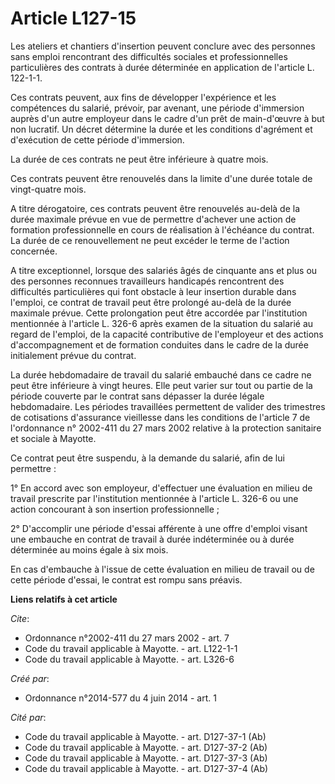 # Article L127-15

Les ateliers et chantiers d'insertion peuvent conclure avec des personnes sans emploi rencontrant des difficultés sociales et
professionnelles particulières des contrats à durée déterminée en application de l'article L. 122-1-1. 

Ces contrats peuvent, aux fins de développer l'expérience et les compétences du salarié, prévoir, par avenant, une période
d'immersion auprès d'un autre employeur dans le cadre d'un prêt de main-d'œuvre à but non lucratif. Un décret détermine la
durée et les conditions d'agrément et d'exécution de cette période d'immersion. 

La durée de ces contrats ne peut être inférieure à quatre mois. 

Ces contrats peuvent être renouvelés dans la limite d'une durée totale de vingt-quatre mois. 

A titre dérogatoire, ces contrats peuvent être renouvelés au-delà de la durée maximale prévue en vue de permettre d'achever
une action de formation professionnelle en cours de réalisation à l'échéance du contrat. La durée de ce renouvellement ne
peut excéder le terme de l'action concernée. 

A titre exceptionnel, lorsque des salariés âgés de cinquante ans et plus ou des personnes reconnues travailleurs handicapés
rencontrent des difficultés particulières qui font obstacle à leur insertion durable dans l'emploi, ce contrat de travail
peut être prolongé au-delà de la durée maximale prévue. Cette prolongation peut être accordée par l'institution mentionnée à
l'article L. 326-6 après examen de la situation du salarié au regard de l'emploi, de la capacité contributive de l'employeur
et des actions d'accompagnement et de formation conduites dans le cadre de la durée initialement prévue du contrat. 

La durée hebdomadaire de travail du salarié embauché dans ce cadre ne peut être inférieure à vingt heures. Elle peut varier
sur tout ou partie de la période couverte par le contrat sans dépasser la durée légale hebdomadaire. Les périodes travaillées
permettent de valider des trimestres de cotisations d'assurance vieillesse dans les conditions de l'article 7 de l'ordonnance
n° 2002-411 du 27 mars 2002 relative à la protection sanitaire et sociale à Mayotte. 

Ce contrat peut être suspendu, à la demande du salarié, afin de lui permettre : 

1° En accord avec son employeur, d'effectuer une évaluation en milieu de travail prescrite par l'institution mentionnée à
l'article L. 326-6 ou une action concourant à son insertion professionnelle ; 

2° D'accomplir une période d'essai afférente à une offre d'emploi visant une embauche en contrat de travail à durée
indéterminée ou à durée déterminée au moins égale à six mois. 

En cas d'embauche à l'issue de cette évaluation en milieu de travail ou de cette période d'essai, le contrat est rompu sans
préavis.

**Liens relatifs à cet article**

_Cite_:

  - Ordonnance n°2002-411 du 27 mars 2002 - art. 7
  - Code du travail applicable à Mayotte. - art. L122-1-1
  - Code du travail applicable à Mayotte. - art. L326-6

_Créé par_:

  - Ordonnance n°2014-577 du 4 juin 2014 - art. 1

_Cité par_:

  - Code du travail applicable à Mayotte. - art. D127-37-1 (Ab)
  - Code du travail applicable à Mayotte. - art. D127-37-2 (Ab)
  - Code du travail applicable à Mayotte. - art. D127-37-3 (Ab)
  - Code du travail applicable à Mayotte. - art. D127-37-4 (Ab)
